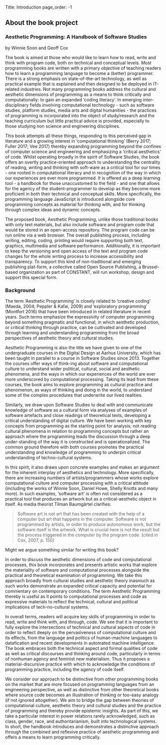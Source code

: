 Title: Introduction 
page_order: -1

## About the book project

### Aesthetic Programming: A Handbook of Software Studies

by Winnie Soon and Geoff Cox

The book is aimed at those who would like to learn how to read, write and think with program code, both on technical and conceptual levels. Most programming books are written with a primary objective of teaching readers how to learn a programming language to become a (better) programmer. There is a strong emphasis on state-of-the-art technology, as well as practical example that is explained and then designed to be deployed in IT-related industries. Not many programming books address the cultural and aesthetic dimensions of programming as a means to think critically and computationally: to gain an expanded ‘coding literacy’. In emerging inter-disciplinary fields involving computational technology - such as software studies, platform studies, media arts and digital humanities - the practices of programming is incorporated into the object of study/research and the teaching curriculum but little practical advice is provided, especially to those studying non science and engineering disciplines.

This book attempts all these things, responding to this perceived gap in literature and a growing interest in ‘computational thinking’ (Berry 2017; Fuller 2017; Vee 2017) thereby expanding programming beyond the confines of computer science and engineering and emphasizing a ‘critical aesthetics’ of code. Whilst operating broadly in the spirit of Software Studies, the book offers an overtly practice-oriented approach to understanding the centrality of reading, writing and thinking with soft-ware as a critical tool for our times - one rooted in computational literacy and in recognition of the way in which our experiences are ever more programmed. It is offered as a deep learning tool - a handbook for those unaccustomed to the field - and one that allows for the agency of the student-programmer to develop as they become more proficient in both their technical and conceptual skills. More specifically, the programming language JavaScript is introduced alongside core programming concepts as material for thinking with, and for thinking through complex ideas and dynamic concepts.

The proposed book, Aesthetic Programming, unlike those traditional books with only text materials, but also include software and program code that would be stored in an open-access repository. The program code can be run online via a web browser. The overall publishing process, including writing, editing, coding, printing would require supporting both text, graphics, multimedia and software performance. Additionally, it is important to keep the versioning and open access of the text and program code changes for the whole writing process to increase accessibility and transparency. To support this kind of non-traditional and emerging publishing plat-form, a collective called Open Source Publishing, a Brussel-based organization as part of CONSTANT, will run workshop, design and support this special form.

### Background

The term ‘Aesthetic Programming’ is closely related to ‘creative coding’ (Maeda, 2004; Peppler & Kafai, 2009) and ‘exploratory programming’ (Montfort 2016) that have been introduced in related literature in recent years. Such terms emphasize the expressivity of computer programming beyond something pragmatic and functional, in which aesthetic production, or critical thinking through practice, can be cultivated and developed through learning and understanding programming from the broad perspectives of aesthetic theory and cultural studies.

Aesthetic Programming is also the title we have given to one of the undergraduate courses in the Digital Design at Aarhus University, which has been taught in parallel to a course in Software Studies since 2013. Together the courses offer ways of think-ing about software and computational culture to understand wider political, cultural, social and aesthetic phenomena, and the ways in which our experiences of the world are ever more underscored by computational processing. Taking its lead from these courses, the book aims to explore programming as cultural practice and phenomenon, as ways of thinking and doing in the world, to understand some of the complex procedures that underwrite our lived realities.

Similarly, we draw upon Software Studies to deal with and communicate knowledge of software as a cultural form via analyses of examples of software artefacts and close readings of theoretical texts, developing a critical understanding of digital culture. We have been working with key concepts from programming as the starting point for analysis; not reading cultural phenomena in relation to programming concepts but rather an approach where the programming leads the discussion through a deep under-standing of the way it is constructed and is operationalized. The common ground therefore with both courses promotes the practical understanding and knowledge of programming to underpin critical understanding of techno-cultural systems.

In this spirit, it also draws upon concrete examples and makes an argument for the inherent interplay of aesthetics and technology. More specifically, there are increasing numbers of artists/programmers whose works explore computational culture and computer processing with a critical attitude (including the works of Winnie Soon, Daniel Howe, Shelly Knotts and many more). In such examples, ‘software art’ is often not considered as a practical tool that produces an artwork but as a critical-aesthetic object in itself. As media theorist Tilman Baumgärtel clarifies:

>Software art is not art that has been created with the help of a computer but art that happens in the computer. Software is not programmed by artists, in order to produce autonomous work, but the software itself is the artwork. What is crucial here is not the result but the process triggered in the computer by the program code. (cited in Cox, 2007, p. 150)

Might we argue something similar for writing this book? 

In order to discuss the aesthetic dimensions of code and computational processes, this book incorporates and presents artistic works that explore the materiality of software and computational processes alongside the practical and theoretical examination of programming. We take this approach broadly from cultural studies and aesthetic theory inasmuch as such works demonstrate an expanded critical capacity and potential for commentary on contemporary conditions. The term Aesthetic Programming thereby is useful as it points to computational processes and code as expressive materials to reflect the technical, cultural and political implications of tech-no-cultural systems.

In overall terms, readers will acquire key skills of programming in order to read, write and think with, and through, code. We see that it is important to fully explore the intersections of technical and cultural aspects of code in order to reflect deeply on the pervasiveness of computational culture and its effects, from the language and politics of human-machine languages to datafication and recent developments in automated machine intelligence. The book embraces both the technical aspect and formal qualities of code as well as critical discourses and thinking around code, particularly in terms of nonhuman agency and feminist new materialism. Thus it proposes a material-discursive practice with which to acknowledge the conditions of programming practice, including the agency of code itself.

We consider our approach to be distinctive from other programming books on the market that are more focused on programming languages from an engineering perspective, as well as distinctive from other theoretical books where source code becomes an illustration of thinking or too-easy analogy (if not ignored altogether). We aim to bridge the gap between theories of computational culture, aesthetic theory and cultural studies and the practice of programming and thereby provide epistemic insights. As part of this, we take a particular interest in power relations rarely acknowledged, such as class, gender, race, and authoritarianism, built into technological systems. In short, the handbook introduces and demonstrates a distinctive approach through the combined and reflexive practice of aesthetic programming and offers a means to learn programming critically.
